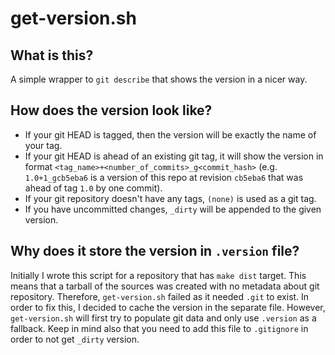 # get-version.sh

## What is this?

A simple wrapper to `git describe` that shows the version in a nicer way.

## How does the version look like?

* If your git HEAD is tagged, then the version will be exactly the name of your
  tag.
* If your git HEAD is ahead of an existing git tag, it will show the version in
  format `<tag_name>+<number_of_commits>_g<commit_hash>` (e.g. `1.0+1_gcb5eba6`
  is a version of this repo at revision `cb5eba6` that was ahead of tag `1.0` by
  one commit).
* If your git repository doesn't have any tags, `(none)` is used as a git tag.
* If you have uncommitted changes, `_dirty` will be appended to the given
  version.

## Why does it store the version in `.version` file?

Initially I wrote this script for a repository that has `make dist` target. This
means that a tarball of the sources was created with no metadata about git
repository. Therefore, `get-version.sh` failed as it needed `.git` to exist.
In order to fix this, I decided to cache the version in the separate file.
However, `get-version.sh` will first try to populate git data and only use
`.version` as a fallback. Keep in mind also that you need to add this file to
`.gitignore` in order to not get `_dirty` version.